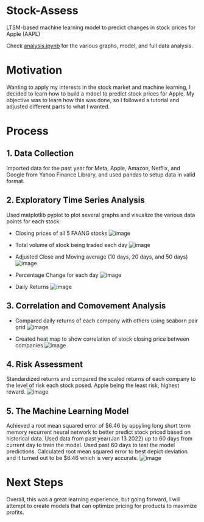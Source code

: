 # Stock-Assess
LTSM-based machine learning model to predict changes in stock prices for Apple (AAPL)

Check [analysis.ipynb](https://github.com/theDe-bugger/stock-assess/blob/main/analysis.ipynb) for the various graphs, model, and full data analysis.

# Motivation
Wanting to apply my interests in the stock market and machine learning, I decided to learn how to build a mdoel to predict stock prices for Apple. My objective was to learn how this was done, so I followed a tutorial and adjusted different parts to what I wanted.

# Process
## 1. Data Collection
Imported data for the past year for Meta, Apple, Amazon, Netflix, and Google from Yahoo Finance Library, and used pandas to setup data in valid format.


## 2. Exploratory Time Series Analysis
Used matplotlib pyplot to plot several graphs and visualize the various data points for each stock:
* Closing prices of all 5 FAANG stocks
![image](https://user-images.githubusercontent.com/39176231/220396417-d25ff463-e2bd-4bbb-b17a-fe30128c83ee.png)

* Total volume of stock being traded each day
![image](https://user-images.githubusercontent.com/39176231/220396439-e233715b-6b77-4278-9886-1a107bc21a61.png)

* Adjusted Close and Moving average (10 days, 20 days, and 50 days)
![image](https://user-images.githubusercontent.com/39176231/220396617-70943a55-93f6-44e1-94e2-6e5ac05ed683.png)

* Percentage Change for each day
![image](https://user-images.githubusercontent.com/39176231/220396649-62b8cf7e-589e-40ad-981f-6224963a1b63.png)

* Daily Returns
![image](https://user-images.githubusercontent.com/39176231/220396671-6a2a2b31-b396-4460-acbd-56fdb94c076d.png)


## 3. Correlation and Comovement Analysis
* Compared daily returns of each company with others using seaborn pair grid
![image](https://user-images.githubusercontent.com/39176231/220397546-b02489a4-bb9c-4782-8a84-6c7afcc86ab4.png)

* Created heat map to show correlation of stock closing price between companies
![image](https://user-images.githubusercontent.com/39176231/220398011-b417347a-dabf-4f91-bedc-a02cda10678b.png)

## 4. Risk Assessment
Standardized returns and compared the scaled returns of each company to the level of risk each stock posed. Apple being the least risk, highest reward.
![image](https://user-images.githubusercontent.com/39176231/220482310-4b92145c-771b-40a1-8094-d01285b4616e.png)


## 5. The Machine Learning Model
Achieved a root mean squared error of $6.46 by appyling long short term memory recurrent neural network to better predict stock priced based on historical data. 
Used data from past year(Jan 13 2022) up to 60 days from current day to train the model.
Used past 60 days to test the model predictions.
Calculated root mean squared error to best depict deviation and it turned out to be $6.46 which is very accurate.
![image](https://user-images.githubusercontent.com/39176231/220398540-7ae2cc5b-7092-4a39-a623-573a2ac40e72.png)

# Next Steps
Overall, this was a great learning experience, but going forward, I will attempt to create models that can optimize pricing for products to maximize profits.
